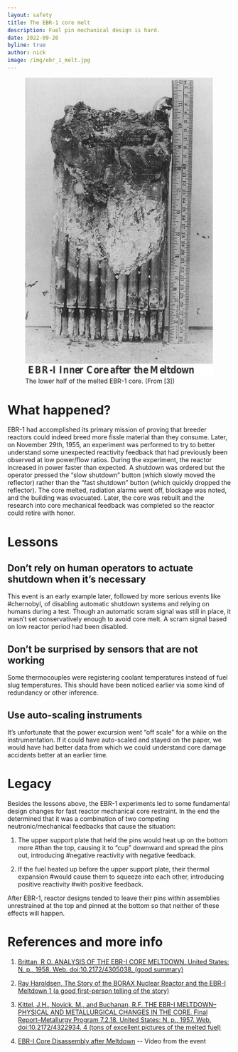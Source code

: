 ```yaml
---
layout: safety
title: The EBR-1 core melt
description: Fuel pin mechanical design is hard.
date: 2022-09-26
byline: true
author: nick
image: /img/ebr_1_melt.jpg
---
```


<div class="row">
<div class="col-md-8" markdown="1">
<figure class="figure float-end w-25">
<a href="/img/ebr_1_melt.jpg"><img class="figure-img img-fluid rounded"
src="/img/ebr_1_melt.jpg"  alt="Picture of the melted nuclear core of the Experimental Breeder Reactor-1"/></a> 
<figcaption class="figure-caption">The lower half of the melted EBR-1 core. (From [3])</figcaption>
</figure>

# What happened?

EBR-1 had accomplished its primary mission of proving that breeder reactors
could indeed breed more fissle material than they consume. Later, on November
29th, 1955, an experiment was performed to try to better understand some
unexpected reactivity feedback that had previously been observed at low
power/flow ratios. During the experiment, the reactor increased in power faster
than expected. A shutdown was ordered but the operator pressed the “slow
shutdown” button (which slowly moved the reflector) rather than the “fast
shutdown” button (which quickly dropped the reflector). The core melted,
radiation alarms went off, blockage was noted, and the building was evacuated.
Later, the core was rebuilt and the research into core mechanical feedback was
completed so the reactor could retire with honor.


# Lessons

## Don’t rely on human operators to actuate shutdown when it’s necessary

This event is an early example later, followed by more serious events like
#chernobyl, of disabling automatic shutdown systems and relying on humans during
a test. Though an automatic scram signal was still in place, it wasn’t set
conservatively enough to avoid core melt. A scram signal based on low reactor
period had been disabled.

## Don’t be surprised by sensors that are not working

Some thermocouples were registering coolant temperatures instead of fuel slug
temperatures. This should have been noticed earlier via some kind of redundancy
or other inference.

## Use auto-scaling instruments

It’s unfortunate that the power excursion went “off scale” for a while on the
instrumentation. If it could have auto-scaled and stayed on the paper, we would
have had better data from which we could understand core damage accidents better
at an earlier time.  

# Legacy

Besides the lessons above, the EBR-1 experiments led to some fundamental design
changes for fast reactor mechanical core restraint. In the end the determined
that it was a combination of two competing neutronic/mechanical feedbacks that
cause the situation:

1. The upper support plate that held the pins would heat up on the bottom more
#than the top, causing it to “cup” downward and spread the pins out, introducing
#negative reactivity with negative feedback.

2. If the fuel heated up before the upper support plate, their thermal expansion
#would cause them to squeeze into each other, introducing positive reactivity
#with positive feedback.

After EBR-1, reactor designs tended to leave their pins within assemblies
unrestrained at the top and pinned at the bottom so that neither of these
effects will happen.


# References and more info

1. [Brittan, R O. ANALYSIS OF THE EBR-I CORE MELTDOWN. United States: N. p., 1958. Web. doi:10.2172/4305038. (good summary)](https://www.osti.gov/biblio/4305038/)

2. [Ray Haroldsen, The Story of the BORAX Nuclear Reactor and the EBR-I Meltdown 1 (a good first-person telling of the story)](https://www.ne.anl.gov/pdfs/reactors/Story-of-BORAX-Reactor-by-Ray-Haroldsen-v2.pdf)

3. [Kittel, J.H., Novick, M., and Buchanan, R.F. THE EBR-I MELTDOWN–PHYSICAL AND METALLURGICAL CHANGES IN THE CORE. Final Report–Metallurgy Program 7.2.18. United States: N. p., 1957. Web. doi:10.2172/4322934. 4 (tons of excellent pictures of the melted fuel)](https://www.osti.gov/biblio/4322934-ebr-meltdown-physical-metallurgical-changes-core-final-report-metallurgy-program#)

4. [EBR-I Core Disassembly after Meltdown](https://www.youtube.com/watch?v=FY74p-HDVsQ) -- Video from the event


</div>
</div>